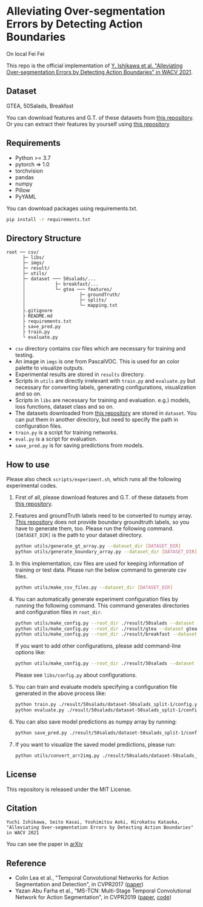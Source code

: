 # Alleviating Over-segmentation Errors by Detecting Action Boundaries

On local Fei Fei

This repo is the official implementation of [Y. Ishikawa et al. "Alleviating Over-segmentation Errors by Detecting Action Boundaries" in WACV 2021](https://arxiv.org/abs/2007.06866).

## Dataset

GTEA, 50Salads, Breakfast  

You can download features and G.T. of these datasets from [this repository](https://github.com/yabufarha/ms-tcn).  
Or you can extract their features by yourself using [this repository](https://github.com/yiskw713/video_feature_extractor)

## Requirements

* Python >= 3.7
* pytorch => 1.0
* torchvision
* pandas
* numpy
* Pillow
* PyYAML

You can download packages using requirements.txt.  

```bash
pip install -r requirements.txt
```

## Directory Structure

```directory structure
root ── csv/
      ├─ libs/
      ├─ imgs/
      ├─ result/
      ├─ utils/
      ├─ dataset ─── 50salads/...
      │           ├─ breakfast/...
      │           └─ gtea ─── features/
      │                    ├─ groundTruth/
      │                    ├─ splits/
      │                    └─ mapping.txt
      ├.gitignore
      ├ README.md
      ├ requirements.txt
      ├ save_pred.py
      ├ train.py
      └ evaluate.py
```

* `csv` directory contains csv files which are necessary for training and testing.
* An image in `imgs` is one from PascalVOC. This is used for an color palette to visualize outputs.
* Experimental results are stored in `results` directory.
* Scripts in `utils` are directly irrelevant with `train.py` and `evaluate.py` but necessary for converting labels, generating configurations, visualization and so on.
* Scripts in `libs` are necessary for training and evaluation. e.g.) models, loss functions, dataset class and so on.
* The datasets downloaded from [this repository](https://github.com/yabufarha/ms-tcn) are stored in `dataset`.
  You can put them in another directory, but need to specify the path in configuration files.
* `train.py` is a script for training networks.
* `eval.py` is a script for evaluation.
* `save_pred.py` is for saving predictions from models.

## How to use

Please also check `scripts/experiment.sh`, which runs all the following experimental codes.

1. First of all, please download features and G.T. of these datasets from [this repository](https://github.com/yabufarha/ms-tcn).

1. Features and groundTruth labels need to be converted to numpy array. [This repository](https://github.com/yabufarha/ms-tcn) does not provide boundary groundtruth labels, so you have to generate them, too.
Please run the following command. `[DATASET_DIR]` is the path to your dataset directory.

    ```bash
    python utils/generate_gt_array.py --dataset_dir [DATASET_DIR]
    python utils/generate_boundary_array.py --dataset_dir [DATASET_DIR]
    ```

1. In this implementation, csv files are used for keeping information  of training or test data. Please run the below command to generate csv files.

    ```bash
    python utils/make_csv_files.py --dataset_dir [DATASET_DIR]
    ```

1. You can automatically generate experiment configuration files by running the following command. This command generates directories and configuration files in `root_dir`.

    ```bash
    python utils/make_config.py --root_dir ./result/50salads --dataset 50salads --split 1 2 3 4 5
    python utils/make_config.py --root_dir ./result/gtea --dataset gtea --split 1 2 3 4
    python utils/make_config.py --root_dir ./result/breakfast --dataset breakfast --split 1 2 3 4
    ```

    If you want to add other configurations, please add command-line options like:

    ```bash
    python utils/make_config.py --root_dir ./result/50salads --dataset 50salads --split 1 2 3 4 5 --learning_rate 0.1 0.01 0.001 0.0001
    ```

    Please see `libs/config.py` about configurations.

1. You can train and evaluate models specifying a configuration file generated in the above process like:

    ```bash
    python train.py ./result/50salads/dataset-50salads_split-1/config.yaml
    python evaluate.py ./result/50salads/dataset-50salads_split-1/config.yaml test
    ```

1. You can also save model predictions as numpy array by running:

    ```bash
    python save_pred.py ./result/50salads/dataset-50salads_split-1/config.yaml test
    ```

1. If you want to visualize the saved model predictions, please run:

    ```bash
    python utils/convert_arr2img.py ./result/50salads/dataset-50salads_split1/predictions
    ```

## License

This repository is released under the MIT License.

## Citation

```citation
Yuchi Ishikawa, Seito Kasai, Yoshimitsu Aoki, Hirokatsu Kataoka,
"Alleviating Over-segmentation Errors by Detecting Action Boundaries"
in WACV 2021
```

You can see the paper in [arXiv](https://arxiv.org/abs/2007.06866)

## Reference

* Colin Lea et al., "Temporal Convolutional Networks for Action Segmentation and Detection", in CVPR2017 ([paper](http://zpascal.net/cvpr2017/Lea_Temporal_Convolutional_Networks_CVPR_2017_paper.pdf))
* Yazan Abu Farha et al., "MS-TCN: Multi-Stage Temporal Convolutional Network for Action Segmentation", in CVPR2019 ([paper](http://openaccess.thecvf.com/content_CVPR_2019/papers/Abu_Farha_MS-TCN_Multi-Stage_Temporal_Convolutional_Network_for_Action_Segmentation_CVPR_2019_paper.pdf), [code](https://github.com/yabufarha/ms-tcn))
